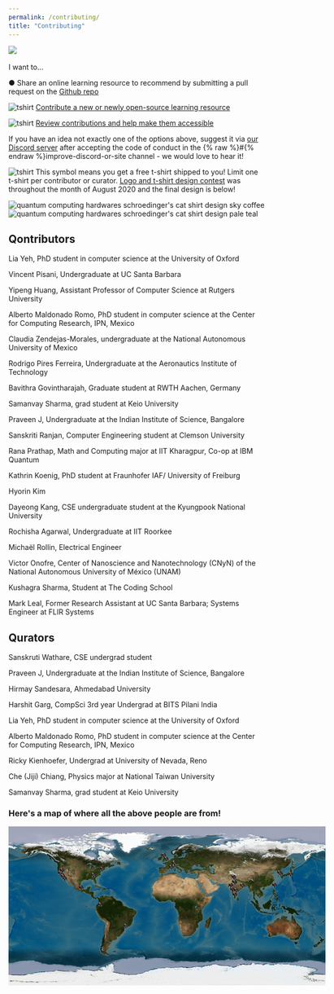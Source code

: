 ```yaml
---
permalink: /contributing/
title: "Contributing"
---
```


<div style="width: 65vw">
<img src="/assets/images/jayantis_qontributing_infographic.png">
</div>

I want to...

&#9679; Share an online learning resource to recommend by submitting a pull request on the [Github repo](https://github.com/Quantum-Universal-Education/Quantum-Universal-Education.github.io)

![tshirt](/assets/images/t-shirt.png "t-shirt") [Contribute a new or newly open-source learning resource](https://quantumuniversaled.typeform.com/to/TYDeLwCr)

![tshirt](/assets/images/t-shirt.png "t-shirt") [Review contributions and help make them accessible](https://quantumuniversaled.typeform.com/to/TYDeLwCr)

If you have an idea not exactly one of the options above, suggest it via [our Discord server](https://discord.gg/NDm9e9W) after accepting the code of conduct in the {% raw %}#{% endraw %}improve-discord-or-site channel - we would love to hear it!

![tshirt](/assets/images/t-shirt.png "t-shirt") This symbol means you get a free t-shirt shipped to you!  Limit one t-shirt per contributor or curator.  [Logo and t-shirt design contest](https://fullstackquantumcomputation.tech/t-shirt-contest/) was throughout the month of August 2020 and the final design is below!

<div style="width: 65vw">
  <div class="column">
    <img src="/assets/images/designs/fsqc_shirt_sky-coffee.png" alt="quantum computing hardwares schroedinger's cat shirt design sky coffee" width="325">
    <img src="/assets/images/designs/fsqc_shirt_pale-teal.png" alt="quantum computing hardwares schroedinger's cat shirt design pale teal" width="325">
  </div>
</div>

## Qontributors

Lia Yeh, PhD student in computer science at the University of Oxford

Vincent Pisani, Undergraduate at UC Santa Barbara

Yipeng Huang, Assistant Professor of Computer Science at Rutgers University

Alberto Maldonado Romo, PhD student in computer science at the Center for Computing Research, IPN, Mexico

Claudia Zendejas-Morales, undergraduate at the National Autonomous University of Mexico

Rodrigo Pires Ferreira, Undergraduate at the Aeronautics Institute of Technology

Bavithra Govintharajah, Graduate student at RWTH Aachen, Germany

Samanvay Sharma, grad student at Keio University

Praveen J, Undergraduate at the Indian Institute of Science, Bangalore

Sanskriti Ranjan, Computer Engineering student at Clemson University

Rana Prathap, Math and Computing major at IIT Kharagpur, Co-op at IBM Quantum

Kathrin Koenig, PhD student at Fraunhofer IAF/ University of Freiburg

Hyorin Kim

Dayeong Kang, CSE undergraduate student at the Kyungpook National University

Rochisha Agarwal, Undergraduate at IIT Roorkee

Michaël Rollin, Electrical Engineer

Victor Onofre, Center of Nanoscience and Nanotechnology (CNyN) of the National Autonomous University of México (UNAM)

Kushagra Sharma, Student at The Coding School

Mark Leal, Former Research Assistant at UC Santa Barbara; Systems Engineer at FLIR Systems

## Qurators

Sanskruti Wathare, CSE undergrad student

Praveen J, Undergraduate at the Indian Institute of Science, Bangalore

Hirmay Sandesara, Ahmedabad University

Harshit Garg, CompSci 3rd year Undergrad at BITS Pilani India

Lia Yeh, PhD student in computer science at the University of Oxford

Alberto Maldonado Romo, PhD student in computer science at the Center for Computing Research, IPN, Mexico

Ricky Kienhoefer, Undergrad at University of Nevada, Reno

Che (Jiji) Chiang, Physics major at National Taiwan University

Samanvay Sharma, grad student at Keio University

### Here's a map of where all the above people are from!
<div style="width: 65vw">
<img src="/assets/images/fsqc_map.png">
</div>
